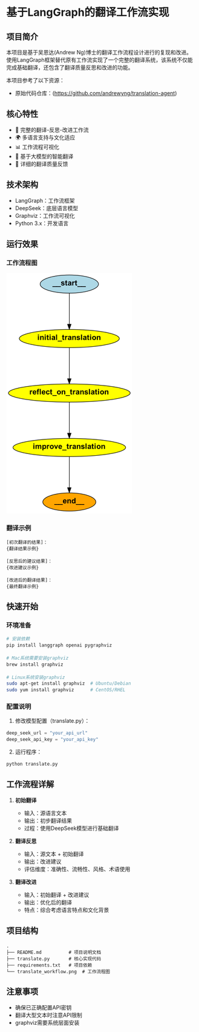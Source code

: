 # 基于LangGraph的翻译工作流实现

## 项目简介
本项目是基于吴恩达(Andrew Ng)博士的翻译工作流程设计进行的复现和改进。使用LangGraph框架替代原有工作流实现了一个完整的翻译系统，该系统不仅能完成基础翻译，还包含了翻译质量反思和改进的功能。

本项目参考了以下资源：
- 原始代码仓库：(https://github.com/andrewyng/translation-agent)

## 核心特性
- 🔄 完整的翻译-反思-改进工作流
- 🌍 多语言支持与文化适应
- 📊 工作流程可视化
- 🤖 基于大模型的智能翻译
- 📝 详细的翻译质量反馈

## 技术架构
- LangGraph：工作流框架
- DeepSeek：底层语言模型
- Graphviz：工作流可视化
- Python 3.x：开发语言

## 运行效果
### 工作流程图
![工作流程图](translate_workflow.png)

### 翻译示例
```plaintext
[初次翻译的结果]：
{翻译结果示例}

[反思后的建议结果]：
{改进建议示例}

[改进后的翻译结果]：
{最终翻译示例}
```

## 快速开始

### 环境准备
```bash
# 安装依赖
pip install langgraph openai pygraphviz

# Mac系统需要安装graphviz
brew install graphviz

# Linux系统安装graphviz
sudo apt-get install graphviz  # Ubuntu/Debian
sudo yum install graphviz      # CentOS/RHEL
```

### 配置说明
1. 修改模型配置（translate.py）：
```python
deep_seek_url = "your_api_url"
deep_seek_api_key = "your_api_key"
```

2. 运行程序：
```bash
python translate.py
```

## 工作流程详解
1. **初始翻译**
   - 输入：源语言文本
   - 输出：初步翻译结果
   - 过程：使用DeepSeek模型进行基础翻译

2. **翻译反思**
   - 输入：源文本 + 初始翻译
   - 输出：改进建议
   - 评估维度：准确性、流畅性、风格、术语使用

3. **翻译改进**
   - 输入：初始翻译 + 改进建议
   - 输出：优化后的翻译
   - 特点：综合考虑语言特点和文化背景

## 项目结构
```
.
├── README.md          # 项目说明文档
├── translate.py       # 核心实现代码
├── requirements.txt   # 项目依赖
└── translate_workflow.png  # 工作流程图
```

## 注意事项
- 确保已正确配置API密钥
- 翻译大型文本时注意API限制
- graphviz需要系统层面安装